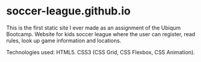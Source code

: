 # soccer-league.github.io

This is the first static site I ever made as an assignment of the Ubiqum Bootcamp. 
Website for kids soccer league where the user can register, read rules, look up game information and locations.

Technologies used: HTML5. CSS3 (CSS Grid, CSS Flexbox, CSS Animation).

